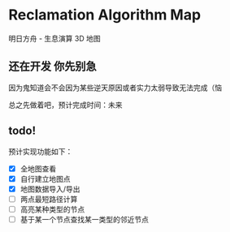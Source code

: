 # Reclamation Algorithm Map

明日方舟 - 生息演算 3D 地图

## 还在开发 你先别急

因为鬼知道会不会因为某些逆天原因或者实力太弱导致无法完成（恼

总之先做着吧，预计完成时间：未来

## todo!

预计实现功能如下：

- [x] 全地图查看
- [x] 自行建立地图点
- [x] 地图数据导入/导出
- [ ] 两点最短路径计算
- [ ] 高亮某种类型的节点
- [ ] 基于某一个节点查找某一类型的邻近节点
